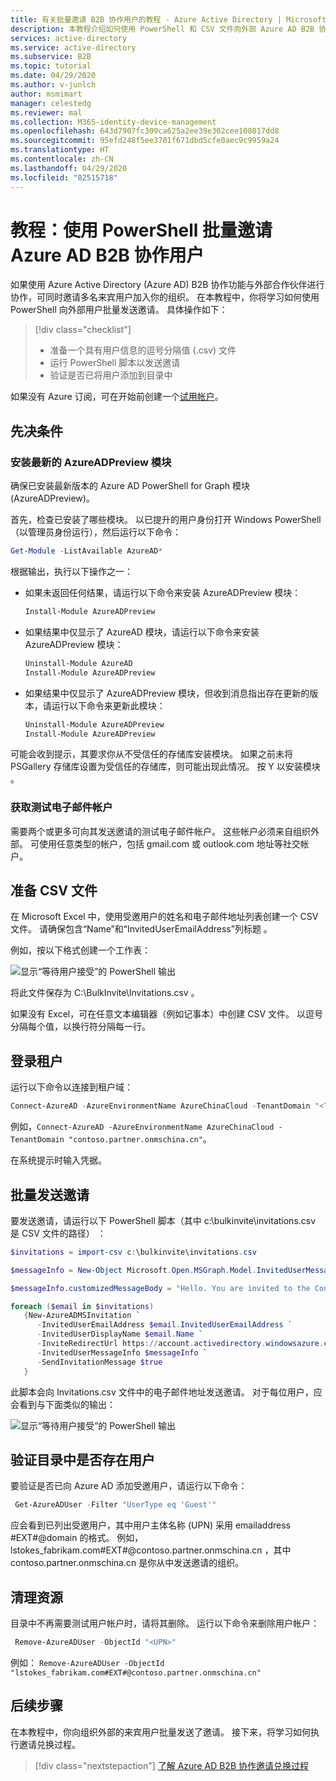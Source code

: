 ```yaml
---
title: 有关批量邀请 B2B 协作用户的教程 - Azure Active Directory | Microsoft Docs
description: 本教程介绍如何使用 PowerShell 和 CSV 文件向外部 Azure AD B2B 协作来宾用户发送批量邀请。
services: active-directory
ms.service: active-directory
ms.subservice: B2B
ms.topic: tutorial
ms.date: 04/29/2020
ms.author: v-junlch
author: msmimart
manager: celestedg
ms.reviewer: mal
ms.collection: M365-identity-device-management
ms.openlocfilehash: 643d7907fc309ca625a2ee39e302cee108017dd8
ms.sourcegitcommit: 95efd248f5ee3701f671dbd5cfe0aec9c9959a24
ms.translationtype: HT
ms.contentlocale: zh-CN
ms.lasthandoff: 04/29/2020
ms.locfileid: "82515718"
---
```

# <a name="tutorial-use-powershell-to-bulk-invite-azure-ad-b2b-collaboration-users"></a>教程：使用 PowerShell 批量邀请 Azure AD B2B 协作用户

如果使用 Azure Active Directory (Azure AD) B2B 协作功能与外部合作伙伴进行协作，可同时邀请多名来宾用户加入你的组织。 在本教程中，你将学习如何使用 PowerShell 向外部用户批量发送邀请。 具体操作如下：

> [!div class="checklist"]
> * 准备一个具有用户信息的逗号分隔值 (.csv) 文件
> * 运行 PowerShell 脚本以发送邀请
> * 验证是否已将用户添加到目录中

如果没有 Azure 订阅，可在开始前创建一个[试用帐户](https://www.azure.cn/pricing/1rmb-trial)。 

## <a name="prerequisites"></a>先决条件

### <a name="install-the-latest-azureadpreview-module"></a>安装最新的 AzureADPreview 模块

确保已安装最新版本的 Azure AD PowerShell for Graph 模块 (AzureADPreview)。 

首先，检查已安装了哪些模块。 以已提升的用户身份打开 Windows PowerShell（以管理员身份运行），然后运行以下命令：

```powershell
Get-Module -ListAvailable AzureAD*
```

根据输出，执行以下操作之一：

- 如果未返回任何结果，请运行以下命令来安装 AzureADPreview 模块：
  
   ```powershell
   Install-Module AzureADPreview
   ```

- 如果结果中仅显示了 AzureAD 模块，请运行以下命令来安装 AzureADPreview 模块： 

   ```powershell
   Uninstall-Module AzureAD
   Install-Module AzureADPreview
   ```

- 如果结果中仅显示了 AzureADPreview 模块，但收到消息指出存在更新的版本，请运行以下命令来更新此模块：

   ```powershell
   Uninstall-Module AzureADPreview
   Install-Module AzureADPreview
   ```

可能会收到提示，其要求你从不受信任的存储库安装模块。 如果之前未将 PSGallery 存储库设置为受信任的存储库，则可能出现此情况。 按 Y 以安装模块  。

### <a name="get-test-email-accounts"></a>获取测试电子邮件帐户

需要两个或更多可向其发送邀请的测试电子邮件帐户。 这些帐户必须来自组织外部。 可使用任意类型的帐户，包括 gmail.com 或 outlook.com 地址等社交帐户。

## <a name="prepare-the-csv-file"></a>准备 CSV 文件

在 Microsoft Excel 中，使用受邀用户的姓名和电子邮件地址列表创建一个 CSV 文件。 请确保包含“Name”和“InvitedUserEmailAddress”列标题   。

例如，按以下格式创建一个工作表：

![显示“等待用户接受”的 PowerShell 输出](./media/tutorial-bulk-invite/AddUsersExcel.png)

将此文件保存为 C:\BulkInvite\Invitations.csv  。 

如果没有 Excel，可在任意文本编辑器（例如记事本）中创建 CSV 文件。 以逗号分隔每个值，以换行符分隔每一行。 

## <a name="sign-in-to-your-tenant"></a>登录租户

运行以下命令以连接到租户域：

```powershell
Connect-AzureAD -AzureEnvironmentName AzureChinaCloud -TenantDomain "<Tenant_Domain_Name>"
```

例如，`Connect-AzureAD -AzureEnvironmentName AzureChinaCloud -TenantDomain "contoso.partner.onmschina.cn"`。

在系统提示时输入凭据。

## <a name="send-bulk-invitations"></a>批量发送邀请

要发送邀请，请运行以下 PowerShell 脚本（其中 c:\bulkinvite\invitations.csv 是 CSV 文件的路径）  ：

```powershell
$invitations = import-csv c:\bulkinvite\invitations.csv

$messageInfo = New-Object Microsoft.Open.MSGraph.Model.InvitedUserMessageInfo

$messageInfo.customizedMessageBody = "Hello. You are invited to the Contoso organization."

foreach ($email in $invitations)
   {New-AzureADMSInvitation `
      -InvitedUserEmailAddress $email.InvitedUserEmailAddress `
      -InvitedUserDisplayName $email.Name `
      -InviteRedirectUrl https://account.activedirectory.windowsazure.cn/r#/applications `
      -InvitedUserMessageInfo $messageInfo `
      -SendInvitationMessage $true
   }
```

此脚本会向 Invitations.csv 文件中的电子邮件地址发送邀请。 对于每位用户，应会看到与下面类似的输出：

![显示“等待用户接受”的 PowerShell 输出](./media/tutorial-bulk-invite/B2BBulkImport.png)

## <a name="verify-users-exist-in-the-directory"></a>验证目录中是否存在用户

要验证是否已向 Azure AD 添加受邀用户，请运行以下命令：

```powershell
 Get-AzureADUser -Filter "UserType eq 'Guest'"
```

应会看到已列出受邀用户，其中用户主体名称 (UPN) 采用 emailaddress  #EXT#\@domain  的格式。 例如，lstokes_fabrikam.com#EXT#\@contoso.partner.onmschina.cn  ，其中 contoso.partner.onmschina.cn 是你从中发送邀请的组织。

## <a name="clean-up-resources"></a>清理资源

目录中不再需要测试用户帐户时，请将其删除。 运行以下命令来删除用户帐户：

```powershell
 Remove-AzureADUser -ObjectId "<UPN>"
```

例如： `Remove-AzureADUser -ObjectId "lstokes_fabrikam.com#EXT#@contoso.partner.onmschina.cn"`

## <a name="next-steps"></a>后续步骤

在本教程中，你向组织外部的来宾用户批量发送了邀请。 接下来，将学习如何执行邀请兑换过程。

> [!div class="nextstepaction"]
> [了解 Azure AD B2B 协作邀请兑换过程](redemption-experience.md)

